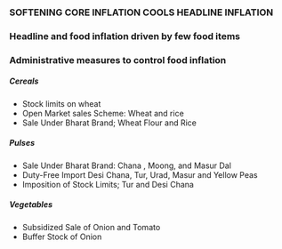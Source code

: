 ### SOFTENING CORE INFLATION COOLS HEADLINE INFLATION
### Headline and food inflation driven by few food items
### Administrative measures to control food inflation
##### Cereals
- Stock limits on wheat
- Open Market sales Scheme: Wheat and rice
- Sale Under Bharat Brand; Wheat Flour and Rice
##### Pulses
- Sale Under Bharat Brand: Chana , Moong, and Masur Dal
- Duty-Free Import Desi Chana, Tur, Urad, Masur and Yellow Peas
- Imposition of Stock Limits; Tur and Desi Chana
##### Vegetables
- Subsidized Sale of Onion and Tomato
- Buffer Stock of Onion
